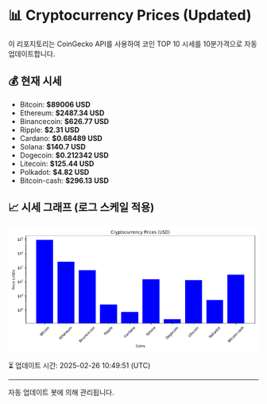 
# 📊 Cryptocurrency Prices (Updated)

이 리포지토리는 CoinGecko API를 사용하여 코인 TOP 10 시세를 10분가격으로 자동 업데이트합니다.

## 💰 현재 시세
- Bitcoin: **$89006 USD**
- Ethereum: **$2487.34 USD**
- Binancecoin: **$626.77 USD**
- Ripple: **$2.31 USD**
- Cardano: **$0.68489 USD**
- Solana: **$140.7 USD**
- Dogecoin: **$0.212342 USD**
- Litecoin: **$125.44 USD**
- Polkadot: **$4.82 USD**
- Bitcoin-cash: **$296.13 USD**

## 📈 시세 그래프 (로그 스케일 적용)
![Crypto Prices](crypto_prices.png)

⏳ 업데이트 시간: 2025-02-26 10:49:51 (UTC)

---
자동 업데이트 봇에 의해 관리됩니다.
